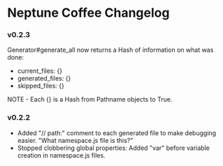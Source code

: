 # Neptune Coffee Changelog

### v0.2.3

Generator#generate_all now returns a Hash of information on what was done:

* current_files: {}
* generated_files: {}
* skipped_files: {}

NOTE - Each {} is a Hash from Pathname objects to True.

### v0.2.2

* Added "// path:" comment to each generated file to make debugging easier. "What namespace.js file is this?"
* Stopped clobbering global properties: Added "var" before variable creation in namespace.js files.
